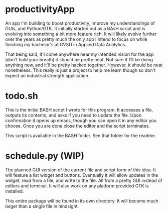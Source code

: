 # productivityApp
An app I'm building to boost productivity, improve my understandings of GUIs, and Python/GTK. It initially started out as a
BAsH script and is evolving into something a bit more feature rich. It will likely evolve further over the years as pretty much the only app I intend to focus on while finishing my bachelor's at GVSU in Applied Data Analytics. 

That being said, if I come anywhere near my intended vision for the app (don't hold your breath) it should be pretty neat. Not sure if I'll be doing anything new, and it'll be pretty hacked together. However, it should be neat nonetheless. This really is just a project to help me learn though so don't expect an industrial strength application.

######
# todo.sh
This is the initial BASH script I wrote for this program. It accesses a file, outputs its contents, and asks if you need to update the file. Upon confirmation it opens up emacs, though you can open it in any editor you choose. Once you are done close the editor and the script terminates. 

This script is available in the BASH folder. See that folder for the readme.

######

# schedule.py (WIP)
The planned GUI version of the current file and script form of this idea. It will feature a list widget and buttons. Eventually it will allow updates in the widget, read from a file, and write to the file. All from a pretty GUI instead of editors and terminal. It will also work on any platform provided GTK is installed.

This entire package will be found in its own directory. It will become much larger than a single file in hindsight.

######
